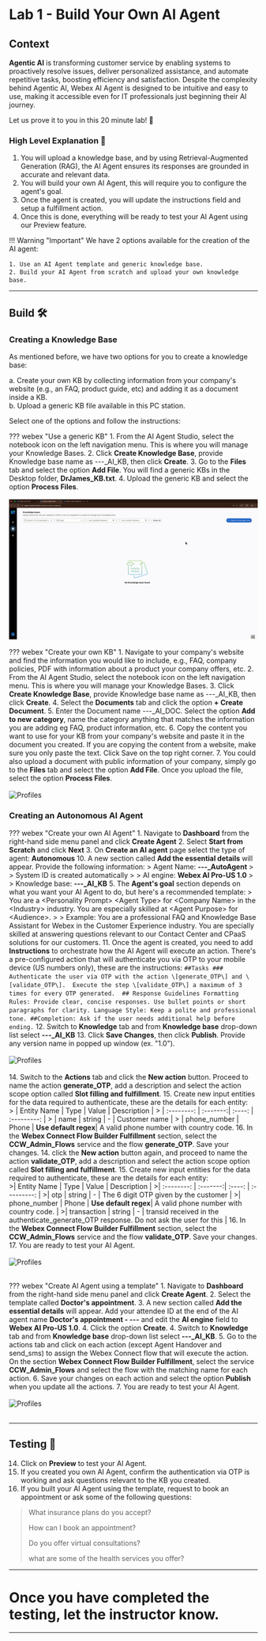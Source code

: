 # **Lab 1 - Build Your Own AI Agent**

## Context
**Agentic AI** is transforming customer service by enabling systems to proactively resolve issues, deliver personalized assistance, and automate repetitive tasks, boosting efficiency and satisfaction. Despite the complexity behind Agentic AI, Webex AI Agent is designed to be intuitive and easy to use, making it accessible even for IT professionals just beginning their AI journey. 

Let us prove it to you in this 20 minute lab! :rocket:

### High Level Explanation :open_book:
1. You will upload a knowledge base, and by using Retrieval-Augmented Generation (RAG), the AI Agent ensures its responses are grounded in accurate and relevant data. 
2. You will build your own AI Agent, this will require you to configure the agent's goal. 
3. Once the agent is created, you will update the instructions field and setup a fulfillment action. 
4. Once this is done, everything will be ready to test your AI Agent using our Preview feature. 

!!! Warning "Important"
    We have 2 options available for the creation of the AI agent: 

    1. Use an AI Agent template and generic knowledge base. 
    2. Build your AI Agent from scratch and upload your own knowledge base. 

---
## Build :hammer_and_wrench:

### Creating a Knowledge Base

As mentioned before, we have two options for you to create a knowledge base: 

a. Create your own KB by collecting information from your company's website (e.g., an FAQ, product guide, etc) and adding it as a document inside a KB.  
b. Upload a generic KB file available in this PC station. 

Select one of the options and follow the instructions: 

??? webex "Use a generic KB"
    1. From the AI Agent Studio, select the notebook icon on the left navigation menu. This is where you will manage your Knowledge Bases. 
    2. Click **Create Knowledge Base**, provide Knowledge base name as <span id="attendee-id">---</span>_AI_KB, then click **Create**.
    3. Go to the **Files** tab and select the option **Add File**. You will find a generic KBs in the Desktop folder, **DrJames_KB.txt**. 
    4. Upload the generic KB and select the option **Process Files**.
    <br>
    <br>
    ![Profiles](../assets/DrJames_KB.gif)

??? webex "Create your own KB"
    1. Navigate to your company's website and find the information you would like to include, e.g., FAQ, company policies, PDF with information about a product your company offers, etc. 
    2. From the AI Agent Studio, select the notebook icon on the left navigation menu. This is where you will manage your Knowledge Bases. 
    3. Click **Create Knowledge Base**, provide Knowledge base name as <span id="attendee-id">---</span>_AI_KB, then click **Create**.
    4. Select the **Documents** tab and click the option **+ Create Document**. 
    5. Enter the Document name <span id="attendee-id">---</span>_AI_DOC. Select the option **Add to new category**, name the category anything that matches the information you are adding eg FAQ, product information, etc. 
    6. Copy the content you want to use for your KB from your company's website and paste it in the document you created. If you are copying the content from a website, make sure you only paste the text. Click Save on the top right corner. 
    7. You could also upload a document with public information of your company, simply go to the **Files** tab and select the option **Add File**. Once you upload the file, select the option **Process Files**. 
    <br>
    <br>
    ![Profiles](../assets/create_your_own_KB.gif)

### Creating an Autonomous AI Agent

??? webex "Create your own AI Agent"
    1. Navigate to **Dashboard** from the right-hand side menu panel and click **Create Agent**
    2. Select **Start from Scratch** and click **Next**
    3. On **Create an AI agent** page select the type of agent: **Autonomous**
    10. A new section called **Add the essential details** will appear. Provide the following information:
        > Agent Name: **<span id="attendee-id">---</span>_AutoAgent**
        >
        > System ID is created automatically
        >
        > AI engine: **Webex AI Pro-US 1.0**
        >
        > Knowledge base: **<span id="attendee-id">---</span>_AI_KB**
    5. The **Agent's goal** section depends on what you want your AI Agent to do, but here's a recommended template:
      > You are a <Personality Prompt\> <Agent Type\> for <Company Name\> in the <Industry\> industry. You are especially skilled at <Agent Purpose\> for <Audience\>.
      >
      > Example: You are a professional FAQ and Knowledge Base Assistant for Webex in the Customer Experience industry. You are specially skilled at answering questions relevant to our Contact Center and CPaaS solutions for our customers.
    11. Once the agent is created, you need to add **Instructions** to orchestrate how the AI Agent will execute an action. There's a pre-configured action that will authenticate you via OTP to your mobile device (US numbers only), these are the instructions:
      ```
      ##Tasks
      ### Authenticate the user via OTP with the action \[generate_OTP\] and \[validate_OTP\]. 
      Execute the step \[validate_OTP\] a maximum of 3 times for every OTP generated. 
      ## Response Guidelines
      Formatting Rules:
      Provide clear, concise responses. Use bullet points or short paragraphs for clarity.
      Language Style: Keep a polite and professional tone.
      ##Completion:
      Ask if the user needs additional help before ending.
      ```
    12. Switch to **Knowledge** tab and from **Knowledge base** drop-down list select **<span id="attendee-id">---</span>_AI_KB**
    13. Click **Save Changes**, then click **Publish**. Provide any version name in popped up window (ex. "1.0").
    <br>
    <br>
    ![Profiles](../assets/create_your_own_Agent.gif)
    <br>
    <br>
    14. Switch to the **Actions** tab and click the **New action** button. Proceed to name the action **generate_OTP**, add a description and select the action scope option called **Slot filling and fulfillment**. 
    15. Create new input entities for the data required to authenticate, these are the details for each entity:
    <br>
      > | Entity Name      | Type     | Value  | Description  |
      > | :--------:       | :-------:| :----: | :---------:  |
      > | name             | string   |    -   | Customer name |
      > | phone_number     | Phone    | **Use default regex**| A valid phone number with country code. 
    16. In the **Webex Connect Flow Builder Fulfillment** section, select the **CCW_Admin_Flows** service and the flow **generate_OTP**. Save your changes. 
    14. click the **New action** button again, and proceed to name the action **validate_OTP**, add a description and select the action scope option called **Slot filling and fulfillment**. 
    15. Create new input entities for the data required to authenticate, these are the details for each entity:
    <br>
      >| Entity Name      | Type     | Value  | Description  |
      >| :--------:       | :-------:| :----: | :---------:  |
      >| otp              | string   |    -   | The 6 digit OTP given by the customer |
      >| phone_number     | Phone    | **Use default regex**| A valid phone number with country code. |
      >| transaction      | string   |    -   | transid received in the authenticate_generate_OTP response. Do not ask the user for this |
    16. In the **Webex Connect Flow Builder Fulfillment** section, select the **CCW_Admin_Flows** service and the flow **validate_OTP**. Save your changes. 
    17. You are ready to test your AI Agent. 
    <br>
    <br>
    ![Profiles](../assets/create_your_own_Actions.gif)
    <br>
    <br>
    


??? webex "Create AI Agent using a template"
    1. Navigate to **Dashboard** from the right-hand side menu panel and click **Create Agent**.
    2. Select the template called **Doctor's appointment**. 
    3. A new section called **Add the essential details** will appear. Add your attendee ID at the end of the AI agent name **Doctor's appointment - <span id="attendee-id">---</span>** and  edit the **AI engine** field to **Webex AI Pro-US 1.0**.
    4. Click the option **Create**.
    4. Switch to **Knowledge** tab and from **Knowledge base** drop-down list select **<span id="attendee-id">---</span>_AI_KB**.
    5. Go to the actions tab and click on each action (except Agent Handover and send_sms) to assign the Webex Connect flow that will execute the action. On the section **Webex Connect Flow Builder Fulfillment**, select the service **CCW_Admin_Flows** and select the flow with the matching name for each action.
    6. Save your changes on each action and select the option **Publish** when you update all the actions.
    7. You are ready to test your AI Agent. 
    <br>
    <br>
    ![Profiles](../assets/template_agent.gif)
    <br>
    <br>

---

## Testing :test_tube:

14. Click on **Preview** to test your AI Agent. 
15. If you created you own AI Agent, confirm the authentication via OTP is working and ask questions relevant to the KB you created. 
16. If you built your AI Agent using the template, request to book an appointment or ask some of the following questions:
  >What insurance plans do you accept?
  > 
  >How can I book an appointment? 
  >
  >Do you offer virtual consultations? 
  >
  >what are some of the health services you offer? 

---

# Once you have completed the testing, let the instructor know.
---

<script src='../assets/load.js'></script>